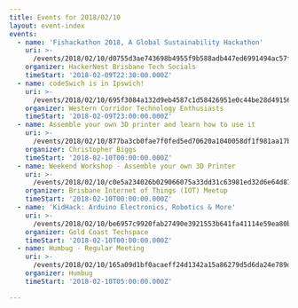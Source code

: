 ```yaml
---
title: Events for 2018/02/10
layout: event-index
events:
  - name: 'Fishackathon 2018, A Global Sustainability Hackathon'
    uri: >-
      /events/2018/02/10/d0755d3ae743698b4955f9b588adb447ed6991494ac57fdb4c9e46d802bc9268
    organizer: HackerNest Brisbane Tech Socials
    timeStart: '2018-02-09T22:30:00.000Z'
  - name: codeSwich is in Ipswich!
    uri: >-
      /events/2018/02/10/695f3084a132d9eb4587c1d58426951e0c44be28d491566c9940e67d815a89d4
    organizer: Western Corridor Technology Enthusiasts
    timeStart: '2018-02-09T23:00:00.000Z'
  - name: Assemble your own 3D printer and learn how to use it
    uri: >-
      /events/2018/02/10/877ba3cb0fae7f0fed5ed70620a1040058df1f981aa17b674b33df271e558834
    organizer: Christopher Biggs
    timeStart: '2018-02-10T00:00:00.000Z'
  - name: Weekend Workshop - Assemble your own 3D Printer
    uri: >-
      /events/2018/02/10/c0e5a234026b029066075a33dd31c63981ed32d6e64d813f8596c2881b4198a2
    organizer: Brisbane Internet of Things (IOT) Meetup
    timeStart: '2018-02-10T00:00:00.000Z'
  - name: 'KidHack: Arduino Electronics, Robotics & More'
    uri: >-
      /events/2018/02/10/be6957c9920fab27490e3921553b641fa41114e59ea80bf7e4f97c6bebe6500e
    organizer: Gold Coast Techspace
    timeStart: '2018-02-10T00:00:00.000Z'
  - name: Humbug - Regular Meeting
    uri: >-
      /events/2018/02/10/165a09d1bf0acaeff24d1342a15a86279d5d6da24e789df72b8fdc0ae94d00c1
    organizer: Humbug
    timeStart: '2018-02-10T05:00:00.000Z'

---
```

